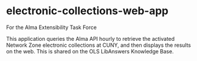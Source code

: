 # electronic-collections-web-app
For the Alma Extensibility Task Force

This application queries the Alma API hourly to retrieve the activated Network Zone electronic collections at CUNY, and then displays the results on the web. This is shared on the OLS LibAnswers Knowledge Base.

